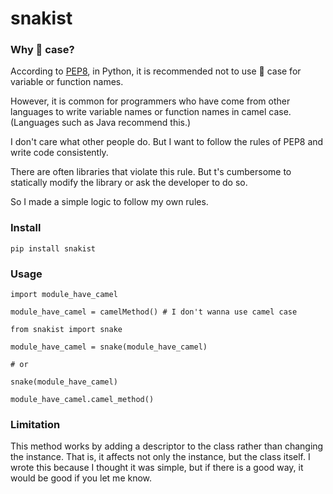 # snakist

### Why 🐍 case?

According to [PEP8](https://www.python.org/dev/peps/pep-0008/), in Python, it is recommended not to use 🐪 case for variable or function names. 

However, it is common for programmers who have come from other languages to write variable names or function names in camel case. (Languages such as Java recommend this.) 

I don't care what other people do. But I want to follow the rules of PEP8 and write code consistently. 

There are often libraries that violate this rule. But t's cumbersome to statically modify the library or ask the developer to do so. 

So I made a simple logic to follow my own rules.

### Install

```
pip install snakist
```

### Usage

```
import module_have_camel

module_have_camel = camelMethod() # I don't wanna use camel case

from snakist import snake

module_have_camel = snake(module_have_camel)

# or

snake(module_have_camel)

module_have_camel.camel_method()
```

### Limitation

This method works by adding a descriptor to the class rather than changing the instance. That is, it affects not only the instance, but the class itself. I wrote this because I thought it was simple, but if there is a good way, it would be good if you let me know.
